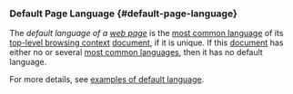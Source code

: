 ### Default Page Language {#default-page-language}

The _default language of a [web page][]_ is the [most common language][] of its [top-level browsing context](https://html.spec.whatwg.org/#top-level-browsing-context) [document][], if it is unique. If this [document][] has either no or several [most common languages][most common language], then it has no default language.

For more details, see [examples of default language](/pages/examples/element-language/).

[document]: https://dom.spec.whatwg.org/#document-element 'DOM document element, as of 2020/06/05'
[most common language]: #most-common-element-language 'Definition of Most Common Language of an Element'
[web page]: #web-page-html 'Definition of Web Page (HTML)'
